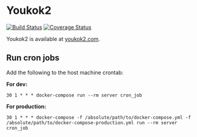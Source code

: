 # Youkok2

[![Build Status](https://travis-ci.org/OptimusCrime/youkok2.svg?branch=master)](https://travis-ci.org/OptimusCrime/youkok2)
[![Coverage Status](https://coveralls.io/repos/github/OptimusCrime/youkok2/badge.svg?branch=master)](https://coveralls.io/github/OptimusCrime/youkok2)

Youkok2 is available at [youkok2.com](http://youkok2.com).

## Run cron jobs

Add the following to the host machine crontab:

**For dev:**

```
30 1 * * * docker-compose run --rm server cron_job 
```

**For production:**

```
30 1 * * * docker-compose -f /absolute/path/to/docker-compose.yml -f /absolute/path/to/docker-compose-production.yml run --rm server cron_job 
```
